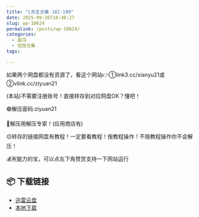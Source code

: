```yaml
---
title: "L先生合集 182-190"
date: 2025-09-26T18:48:27
slug: wp-10624
permalink: /posts/wp-10624/
categories:
  - 盖📺
  - 恰饭合集
tags:

---
```


如果两个网盘都没有资源了，看这个网站👉①link3.cc/xianyu21或②vlink.cc/ziyuan21

(本站)不需要注册账号！直接转存到对应网盘OK？懂吧！

🟢解压密码:ziyuan21

🔵解压用解压专家！(应用商店有)

🟡转存的链接网盘有教程！一定要看教程！按教程操作！不按教程操作你不会解压！

💰🈶能力的宝，可以点左下角赞赏支持一下网站运行

## 📦 下载链接
- [迅雷云盘](https://blziyuan21.com/pay-download/10624?key=e7e8c5adf3&down_id=0)
- [本地下载](https://blziyuan21.com/pay-download/10624?key=e7e8c5adf3&down_id=1)

